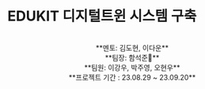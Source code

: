 # EDUKIT 디지털트윈 시스템 구축

<div align="center">
  <br/> **멘토: 김도현, 이다운**
  <br/> **팀장: 함석준🏅**
  <br/> **팀원: 이강우, 박주영, 오현우**
  <br/> **프로젝트 기간 : 23.08.29 ~ 23.09.20**
</div>

